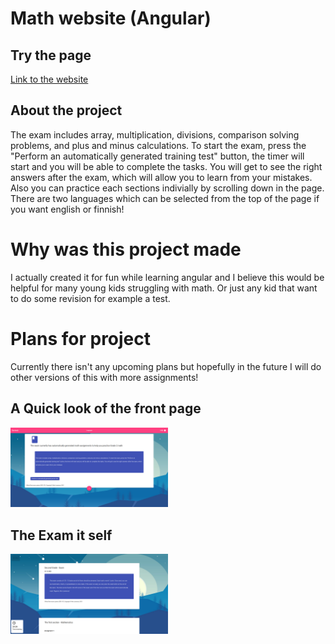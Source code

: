 # Math website (Angular)

## Try the page
<a href="https://akinlawrence.github.io/math-website/index.html">Link to the website</a>

## About the project
The exam includes array, multiplication, divisions, comparison solving problems, and plus and minus calculations. To start the exam, press the "Perform an automatically generated training test" button, the timer will start and you will be able to complete the tasks. You will get to see the right answers after the exam, which will allow you to learn from your mistakes. Also you can practice each sections indivially by scrolling down in the page. There are two languages which can be selected from the top of the page if you want english or finnish!

# Why was this project made
I actually created it for fun while learning angular and I believe this would be helpful for many young kids struggling with math. Or just any kid that want to do some revision for example a test. 

# Plans for project
Currently there isn't any upcoming plans but hopefully in the future I will do other versions of this with more assignments!

## A Quick look of the front page
<img width="50%" src="esimerkki-kuva1.png" alt="näyttö 1" title="Kuva 1">

## The Exam it self
<img width="50%" src="esimerkki-kuva2.png" alt="näyttö 2" title="Kuva 2">
